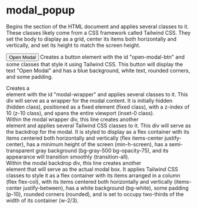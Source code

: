 # modal_popup
<body class="grid place-items-center h-screen">
    Begins the <body> section of the HTML document and applies several classes to it. These classes likely come from a CSS framework called 
    Tailwind CSS. They set the body to display as a grid, center its items both horizontally and vertically, and set its height to match the 
    screen height.
      
  <button id="open-modal-btn" class="px-4 py-2 bg-blue-500 text-white rounded">Open Modal</button>
     Creates a button element with the id "open-modal-btn" and some classes that style it using Tailwind CSS. This button will display the 
     text "Open Modal" and has a blue background, white text, rounded corners, and some padding.

   <div id="modal-wrapper" class="fixed z-10 inset-0 hidden">
     Creates a <div> element with the id "modal-wrapper" and applies several classes to it. This div will serve as a wrapper for the modal   
     content. It is initially hidden (hidden class), positioned as a fixed element (fixed class), with a z-index of 10 (z-10 class), and 
     spans the entire viewport (inset-0 class).

  <div class="flex items-center justify-center min-h-screen bg-gray-500 bg-opacity-75 transition-all">
     Within the modal wrapper div, this line creates another <div> element and applies several Tailwind CSS classes to it. This div will 
     serve as the backdrop for the modal. It is styled to display as a flex container with its items centered both horizontally and 
     vertically (flex items-center justify-center), has a minimum height of the screen (min-h-screen), has a semi-transparent gray 
     background (bg-gray-500 bg-opacity-75), and its appearance will transition smoothly (transition-all).

  <div class="flex flex-col items-center justify-between bg-white p-10 rounded w-2/3">
    Within the modal backdrop div, this line creates another <div> element that will serve as the actual modal box. It applies Tailwind 
    CSS classes to style it as a flex container with its items arranged in a column (flex flex-col), with its items centered both 
    horizontally and vertically (items-center justify-between), has a white background (bg-white), some padding (p-10), rounded corners 
    (rounded), and is set to occupy two-thirds of the width of its container (w-2/3).


